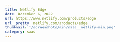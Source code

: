 ```yaml
---
title: Netlify Edge
date: December 6, 2022
url: https://www.netlify.com/products/edge
url__pretty: netlify.com/products/edge
thumbnail: "/screenshots/min/saas__netlify-min.png"
category: saas
---
```

